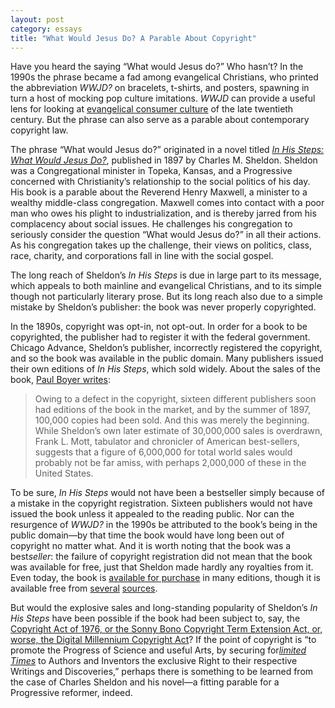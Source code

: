 ```yaml
---
layout: post
category: essays
title: "What Would Jesus Do? A Parable About Copyright"
---
```


Have you heard the saying “What would Jesus do?” Who hasn’t? In the 1990s the phrase became a fad among evangelical Christians, who printed the abbreviation *WWJD?* on bracelets, t-shirts, and posters, spawning in turn a host of mocking pop culture imitations. *WWJD* can provide a useful lens for looking at [evangelical consumer culture][] of the late twentieth century. But the phrase can also serve as a parable about contemporary copyright law.

The phrase “What would Jesus do?” originated in a novel titled [*In His Steps: What Would Jesus Do?*][], published in 1897 by Charles M. Sheldon. Sheldon was a Congregational minister in Topeka, Kansas, and a Progressive concerned with Christianity’s relationship to the social politics of his day. His book is a parable about the Reverend Henry Maxwell, a minister to a wealthy middle-class congregation. Maxwell comes into contact with a poor man who owes his plight to industrialization, and is thereby jarred from his complacency about social issues. He challenges his congregation to seriously consider the question “What would Jesus do?” in all their actions. As his congregation takes up the challenge, their views on politics, class, race, charity, and corporations fall in line with the social gospel.

The long reach of Sheldon’s *In His Steps* is due in large part to its message, which appeals to both mainline and evangelical Christians, and to its simple though not particularly literary prose. But its long reach also due to a simple mistake by Sheldon’s publisher: the book was never properly copyrighted.

In the 1890s, copyright was opt-in, not opt-out. In order for a book to be copyrighted, the publisher had to register it with the federal government. Chicago Advance, Sheldon’s publisher, incorrectly registered the copyright, and so the book was available in the public domain. Many publishers issued their own editions of *In His Steps*, which sold widely. About the sales of the book, [Paul Boyer writes][]:

> Owing to a defect in the copyright, sixteen different publishers soon
> had editions of the book in the market, and by the summer of 1897,
> 100,000 copies had been sold. And this was merely the beginning. While
> Sheldon’s own later estimate of 30,000,000 sales is overdrawn, Frank
> L. Mott, tabulator and chronicler of American best-sellers, suggests
> that a figure of 6,000,000 for total world sales would probably not be
> far amiss, with perhaps 2,000,000 of these in the United States.

To be sure, *In His Steps* would not have been a bestseller simply because of a mistake in the copyright registration. Sixteen publishers would not have issued the book unless it appealed to the reading public. Nor can the resurgence of *WWJD?* in the 1990s be attributed to the book’s being in the public domain—by that time the book would have long been out of copyright no matter what. And it is worth noting that the book was a best*seller*: the failure of copyright registration did not mean that the book was available for free, just that Sheldon made hardly any royalties from it. Even today, the book is [available for purchase][] in many editions, though it is available free from [several][] [sources][].

But would the explosive sales and long-standing popularity of Sheldon’s *In His Steps* have been possible if the book had been subject to, say, the [Copyright Act of 1976, or the Sonny Bono Copyright Term Extension Act, or, worse, the Digital Millennium Copyright Act][]? If the point of copyright is “to promote the Progress of Science and useful Arts, by securing for[*limited Times*][] to Authors and Inventors the exclusive Right to their respective Writings and Discoveries,” perhaps there is something to be learned from the case of Charles Sheldon and his novel—a fitting parable for a Progressive reformer, indeed.

  [evangelical consumer culture]: http://www.bookforum.com/inprint/016_02/3848
  [*In His Steps: What Would Jesus Do?*]: http://books.google.com/books?id=cHVIAAAAMAAJ
  [Paul Boyer writes]: http://www.jstor.org/stable/2711587
  [available for purchase]: http://www.amazon.com/s/ref=nb_sb_noss?url=search-alias=aps&field-keywords=in+his+steps&x=0&y=0
  [several]: http://www.gutenberg.org/etext/4540
  [sources]: http://books.google.com/books?id=cHVIAAAAMAAJ&printsec=frontcover&dq=in+his+steps&ei=dWCZS4HvMpbONM-vwdcH&cd=1#v=onepage&q=&f=false
  [Copyright Act of 1976, or the Sonny Bono Copyright Term Extension
  Act, or, worse, the Digital Millennium Copyright Act]: http://chnm.gmu.edu/digitalhistory/copyright/1.php
  [*limited Times*]: http://www.archives.gov/exhibits/charters/constitution_transcript.html
